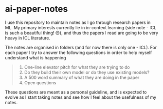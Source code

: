 # ai-paper-notes

I use this repository to maintain notes as I go through research papers in ML. My primary interests currently lie in in-context learning (side note - ICL is such a beautiful thing! 😍), and thus the papers I read are going to be very heavy in ICL literature. 

The notes are organised in folders (and for now there is only one - ICL). For each paper I try to answer the following questions in order to help myself understand what is happening
> 1. One-line elevator pitch for what they are trying to do
> 2. Do they build their own model or do they use existing models?
> 3. A 500 word summary of what they are doing in the paper
> 4. Open questions

These questions are meant as a personal guideline, and is expected to evolve as I start taking notes and see how I feel about the usefulness of my notes. 

